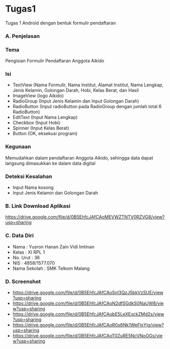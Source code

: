 # Tugas1
Tugas 1 Android dengan bentuk formulir pendaftaran 
### A. Penjelasan

### Tema
Pengisian Formulir Pendaftaran Anggota Aikido

### Isi
- TextView (Nama Formulir, Nama Institut, Alamat Institut, Nama Lengkap, Jenis Kelamin, Golongan Darah, Hobi, Kelas Berat, dan Hasil
- ImageView (logo Aikido)
- RadioGroup (Input Jenis Kelamin dan Input Golongan Darah)
- RadioButton (Input radioButton pada RadioGroup dengan jumlah total 6 RadioButton)
- EditText (Input Nama Lengkap)
- Checkbox (Input Hobi)
- Spinner (Input Kelas Berat)
- Button (OK, eksekusi program)

### Kegunaan 
Memudahkan dalam pendaftaran Anggota Aikido, sehingga data dapat langsung dimasukkan ke dalam data digital

### Deteksi Kesalahan
- Input Nama kosong
- Input Jenis Kelamin dan Golongan Darah

### B. Link Download Aplikasi
https://drive.google.com/file/d/0B5EhfcJAfCAoMEVWZTNTV0RZVG8/view?usp=sharing

### C. Data Diri
- Nama : Yusron Hanan Zain Vidi Imtinan
- Kelas : XI RPL 1
- No. Urut : 36
- NIS : 4858/1577.070
- Nama Sekolah : SMK Telkom Malang

### D. Screenshot
- https://drive.google.com/file/d/0B5EhfcJAfCAoSnl3QzJ5bkVzSUE/view?usp=sharing
- https://drive.google.com/file/d/0B5EhfcJAfCAoN2dfSGdkS0NaUW8/view?usp=sharing
- https://drive.google.com/file/d/0B5EhfcJAfCAobE5LeXExckZMd2s/view?usp=sharing
- https://drive.google.com/file/d/0B5EhfcJAfCAoR0x6Nk1WeFlxYjg/view?usp=sharing
- https://drive.google.com/file/d/0B5EhfcJAfCAoT0ZuRE5NcVNoOGs/view?usp=sharing
